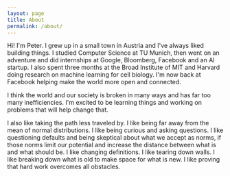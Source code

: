 ```yaml
---
layout: page
title: About
permalink: /about/
---
```


Hi! I'm Peter. I grew up in a small town in Austria and I've always liked
building things. I studied Computer Science at TU Munich, then went on an
adventure and did internships at Google, Bloomberg, Facebook and an AI startup.
I also spent three months at the Broad Institute of MIT and Harvard doing
research on machine learning for cell biology. I'm now back at Facebook helping
make the world more open and connected.

I think the world and our society is broken in many ways and has far too many inefficiencies. I'm
excited to be learning things and working on problems that will help change that.

I also like taking the path less traveled by. I like being far away from the mean of normal
distributions. I like being curious and asking questions. I like questioning defaults and being
skeptical about what we accept as norms, if those norms limit our potential and increase the
distance between what is and what should be. I like changing definitions. I like tearing down
walls. I like breaking down what is old to make space for what is new. I like proving that hard work
overcomes all obstacles.